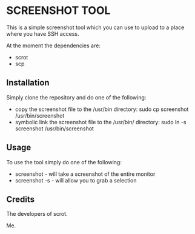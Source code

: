 SCREENSHOT TOOL
==============

This is a simple screenshot tool which you can use to upload to a place where you have SSH access.

At the moment the dependencies are:

* scrot
* scp

Installation
------------

Simply clone the repository and do one of the following:

* copy the screenshot file to the /usr/bin directory: sudo cp screenshot /usr/bin/screenshot
* symbolic link the screenshot file to the /usr/bin/ directory: sudo ln -s screenshot /usr/bin/screenshot

Usage
-----

To use the tool simply do one of the following:

* screenshot - will take a screenshot of the entire monitor
* screenshot -s - will allow you to grab a selection

Credits
-------

The developers of scrot.

Me.
